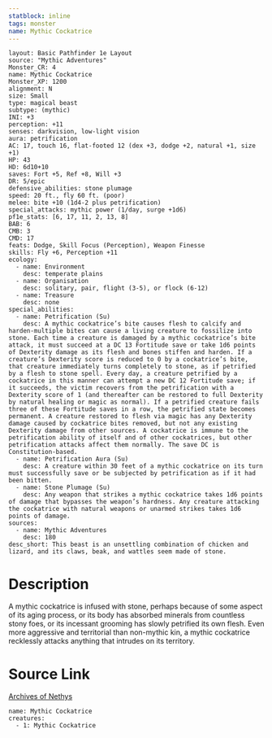 ```yaml
---
statblock: inline
tags: monster
name: Mythic Cockatrice
---
```

```statblock
layout: Basic Pathfinder 1e Layout
source: "Mythic Adventures"
Monster_CR: 4
name: Mythic Cockatrice
Monster_XP: 1200
alignment: N
size: Small
type: magical beast
subtype: (mythic)
INI: +3
perception: +11
senses: darkvision, low-light vision
aura: petrification
AC: 17, touch 16, flat-footed 12 (dex +3, dodge +2, natural +1, size +1)
HP: 43
HD: 6d10+10
saves: Fort +5, Ref +8, Will +3
DR: 5/epic
defensive_abilities: stone plumage
speed: 20 ft., fly 60 ft. (poor)
melee: bite +10 (1d4-2 plus petrification)
special_attacks: mythic power (1/day, surge +1d6)
pf1e_stats: [6, 17, 11, 2, 13, 8]
BAB: 6
CMB: 3
CMD: 17
feats: Dodge, Skill Focus (Perception), Weapon Finesse
skills: Fly +6, Perception +11
ecology:
  - name: Environment
    desc: temperate plains
  - name: Organisation
    desc: solitary, pair, flight (3-5), or flock (6-12)
  - name: Treasure
    desc: none
special_abilities:
  - name: Petrification (Su)
    desc: A mythic cockatrice’s bite causes flesh to calcify and harden-multiple bites can cause a living creature to fossilize into stone. Each time a creature is damaged by a mythic cockatrice’s bite attack, it must succeed at a DC 13 Fortitude save or take 1d6 points of Dexterity damage as its flesh and bones stiffen and harden. If a creature’s Dexterity score is reduced to 0 by a cockatrice’s bite, that creature immediately turns completely to stone, as if petrified by a flesh to stone spell. Every day, a creature petrified by a cockatrice in this manner can attempt a new DC 12 Fortitude save; if it succeeds, the victim recovers from the petrification with a Dexterity score of 1 (and thereafter can be restored to full Dexterity by natural healing or magic as normal). If a petrified creature fails three of these Fortitude saves in a row, the petrified state becomes permanent. A creature restored to flesh via magic has any Dexterity damage caused by cockatrice bites removed, but not any existing Dexterity damage from other sources. A cockatrice is immune to the petrification ability of itself and of other cockatrices, but other petrification attacks affect them normally. The save DC is Constitution-based.
  - name: Petrification Aura (Su)
    desc: A creature within 30 feet of a mythic cockatrice on its turn must successfully save or be subjected by petrification as if it had been bitten.
  - name: Stone Plumage (Su)
    desc: Any weapon that strikes a mythic cockatrice takes 1d6 points of damage that bypasses the weapon’s hardness. Any creature attacking the cockatrice with natural weapons or unarmed strikes takes 1d6 points of damage.
sources:
  - name: Mythic Adventures
    desc: 180
desc_short: This beast is an unsettling combination of chicken and lizard, and its claws, beak, and wattles seem made of stone.
```
# Description
A mythic cockatrice is infused with stone, perhaps because of some aspect of its aging process, or its body has absorbed minerals from countless stony foes, or its incessant grooming has slowly petrified its own flesh. Even more aggressive and territorial than non-mythic kin, a mythic cockatrice recklessly attacks anything that intrudes on its territory.
# Source Link
[Archives of Nethys](https://aonprd.com/MythicMonsterDisplay.aspx?ItemName=Cockatrice)
```encounter-table
name: Mythic Cockatrice
creatures:
  - 1: Mythic Cockatrice
```
